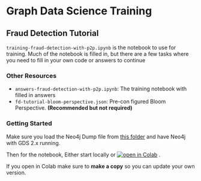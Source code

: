 # Graph Data Science Training
## Fraud Detection Tutorial

`training-fraud-detection-with-p2p.ipynb` is the notebook to use for training.  Much of the notebook is filled in, but there are a few tasks where you need to fill in your own code or answers to continue

### Other Resources
- `answers-fraud-detection-with-p2p.ipynb`: The training notebook with filled in answers
- `fd-tutorial-bloom-perspective.json`: Pre-con figured Bloom Perspective. __(Recommended but not required)__

### Getting Started

Make sure you load the Neo4j Dump file from [this folder](https://drive.google.com/drive/folders/1LaNFObKnZb1Ty8T7kPLCYlXDUlHU7FGa?usp=sharing) and have Neo4j with GDS 2.x running. 

Then for the notebook, Either start locally or [![open in Colab](https://colab.research.google.com/assets/colab-badge.svg)](https://colab.research.google.com/github/neo4j-product-examples/training-graph-data-science/blob/main/training-fraud-detection-with-p2p.ipynb) .  

If you open in Colab make sure to __make a copy__ so you can update your own version. 


